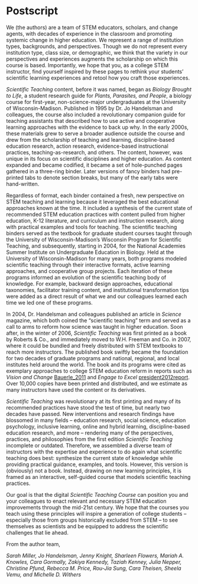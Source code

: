 # Postscript

We (the authors) are a team of STEM educators, scholars, and change agents, with decades of experience in the classroom and promoting systemic change in higher education. We represent a range of institution types, backgrounds, and perspectives. Though we do not represent every institution type, class size, or demographic, we think that the variety in our perspectives and experiences augments the scholarship on which this course is based. Importantly, we hope that you, as a college STEM instructor, find yourself inspired by these pages to rethink your students’ scientific learning experiences and retool how you craft those experiences.

*Scientific Teaching* content, before it was named, began as *Biology Brought to Life*, a student research guide for *Plants, Parasites, and People*, a biology course for first-year, non-science-major undergraduates at the University of Wisconsin-Madison. Published in 1995 by Dr. Jo Handelsman and colleagues, the course also included a revolutionary companion guide for teaching assistants that described how to use active and cooperative learning approaches with the evidence to back up why. In the early 2000s, these materials grew to serve a broader audience outside the course and drew from the scholarship of teaching and learning, discipline-based education research, action research, evidence-based instructional practices, teaching-as-research, and others. The content, however, was unique in its focus on scientific disciplines and higher education. As content expanded and became codified, it became a set of hole-punched pages gathered in a three-ring binder. Later versions of fancy binders had pre-printed tabs to denote section breaks, but many of the early tabs were hand-written.

Regardless of format, each binder contained a fresh, new perspective on STEM teaching and learning because it leveraged the best educational approaches known at the time. It included a synthesis of the current state of recommended STEM education practices with content pulled from higher education, K-12 literature, and curriculum and instruction research, along with practical examples and tools for teaching. The scientific teaching binders served as the textbook for graduate student courses taught through the University of Wisconsin-Madison’s Wisconsin Program for Scientific Teaching, and subsequently, starting in 2004, for the National Academies Summer Institute on Undergraduate Education in Biology. Held at the University of Wisconsin-Madison for many years, both programs modeled scientific teaching through their interactive formats, active learning approaches, and cooperative group projects. Each iteration of these programs informed an evolution of the scientific teaching body of knowledge. For example, backward design approaches, educational taxonomies, facilitator training content, and institutional transformation tips were added as a direct result of what we and our colleagues learned each time we led one of these programs.

In 2004, Dr. Handelsman and colleagues published an article in *Science* magazine, which both coined the “scientific teaching” term and served as a call to arms to reform how science was taught in higher education. Soon after, in the winter of 2006, *Scientific Teaching* was first printed as a book by Roberts & Co., and immediately moved to W.H. Freeman and Co. in 2007, where it could be bundled and freely distributed with STEM textbooks to reach more instructors. The published book swiftly became the foundation for two decades of graduate programs and national, regional, and local institutes held around the world. The book and its programs were cited as exemplary approaches to college STEM education reform in reports such as *Vision and Change* [Bauerle_2011](@cite) and *Engage to Excel* [president2012report](@cite). Over 10,000 copies have been printed and distributed, and we estimate as many instructors have used the content or its derivatives.

*Scientific Teaching* was revolutionary at its first printing and many of its recommended practices have stood the test of time, but nearly two decades have passed. New interventions and research findings have blossomed in many fields – education research, social science, education psychology, inclusive learning, online and hybrid learning, discipline-based education research, and more – rendering many of the perspectives, practices, and philosophies from the first edition *Scientific Teaching* incomplete or outdated. Therefore, we assembled a diverse team of instructors with the expertise and experience to do again what scientific teaching does best: synthesize the current state of knowledge while providing practical guidance, examples, and tools. However, this version is (obviously) not a book. Instead, drawing on new learning principles, it is framed as an interactive, self-guided course that models scientific teaching practices.

Our goal is that the digital *Scientific Teaching Course* can position you and your colleagues to enact relevant and necessary STEM education improvements through the mid-21st century. We hope that the courses you teach using these principles will inspire a generation of college students – especially those from groups historically excluded from STEM – to see themselves as scientists and be equipped to address the scientific challenges that lie ahead.

From the author team,

*Sarah Miller, Jo Handelsman, Jenny Knight, Sharleen Flowers, Mariah A. Knowles, Cara Gormally, Zakiya Kennedy, Taziah Kenney, Julia Nepper, Christine Pfund, Rebecca M. Price, Rou-Jia Sung, Cara Theisen, Sheela Vemu, and Michelle D. Withers*
